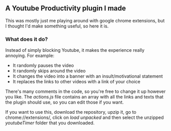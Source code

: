 ## A Youtube Productivity plugin I made

This was mostly just me playing around with google chrome extensions, but I thought I'd make something useful, so here it is.

### What does it do?

Instead of simply blocking Youtube, it makes the experience really annoying. For example:
* It randomly pauses the video
* It randomly skips around the video
* It changes the video into a banner with an insult/motivational statement
* It replaces the links to other videos with a link of your choice

There's many comments in the code, so you're free to change it up however you like. The _actions.js_ file contains an array with all the links and texts that the plugin should use, so you can edit those if you want.

If you want to use this, download the repository, upzip it, go to chrome://extensions/, click on _load unpacked_ and then select the unzipped _youtubeTimer_ folder that you downloaded.  
